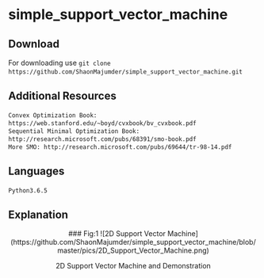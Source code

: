 # simple_support_vector_machine 

## Download 
For downloading use 
       `git clone https://github.com/ShaonMajumder/simple_support_vector_machine.git` 

## Additional Resources
	Convex Optimization Book: https://web.stanford.edu/~boyd/cvxbook/bv_cvxbook.pdf
	Sequential Minimal Optimization Book: http://research.microsoft.com/pubs/68391/smo-book.pdf
	More SMO: http://research.microsoft.com/pubs/69644/tr-98-14.pdf

## Languages
	Python3.6.5


## Explanation
<div align="center">
### Fig:1
![2D Support Vector Machine](https://github.com/ShaonMajumder/simple_support_vector_machine/blob/master/pics/2D_Support_Vector_Machine.png)

2D Support Vector Machine and Demonstration
</div>